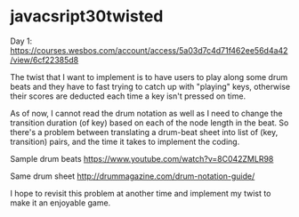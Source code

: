 # javacsript30twisted


Day 1: https://courses.wesbos.com/account/access/5a03d7c4d71f462ee56d4a42/view/6cf22385d8

The twist that I want to implement is to have users to play along some drum beats and they have to fast trying to catch up with "playing" keys, otherwise their scores are deducted each time a key isn't pressed on time. 

As of now, I cannot read the drum notation as well as I need to change the transition duration (of key) based on each of the node length in the beat. So there's a problem between translating a drum-beat sheet into list of (key, transition) pairs, and the time it takes to implement the coding.

Sample drum beats https://www.youtube.com/watch?v=8C042ZMLR98

Same drum sheet http://drummagazine.com/drum-notation-guide/

I hope to revisit this problem at another time and implement my twist to make it an enjoyable game.
